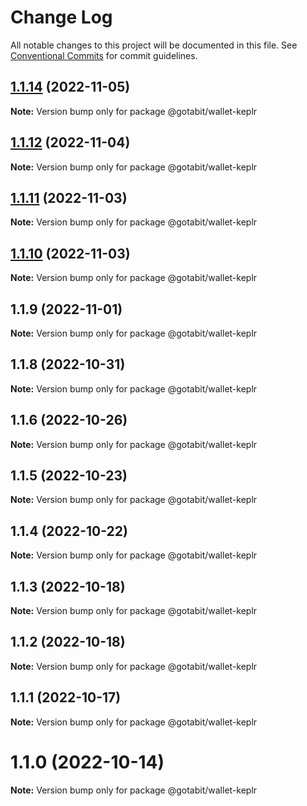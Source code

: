 # Change Log

All notable changes to this project will be documented in this file.
See [Conventional Commits](https://conventionalcommits.org) for commit guidelines.

## [1.1.14](https://github.com/gotabit/sdk-ts/compare/@gotabit/wallet-keplr@1.1.12...@gotabit/wallet-keplr@1.1.14) (2022-11-05)

**Note:** Version bump only for package @gotabit/wallet-keplr

## [1.1.12](https://github.com/gotabit/sdk-ts/compare/@gotabit/wallet-keplr@1.1.11...@gotabit/wallet-keplr@1.1.12) (2022-11-04)

**Note:** Version bump only for package @gotabit/wallet-keplr

## [1.1.11](https://github.com/gotabit/sdk-ts/compare/@gotabit/wallet-keplr@1.1.10...@gotabit/wallet-keplr@1.1.11) (2022-11-03)

**Note:** Version bump only for package @gotabit/wallet-keplr

## [1.1.10](https://github.com/gotabit/sdk-ts/compare/@gotabit/wallet-keplr@1.1.9...@gotabit/wallet-keplr@1.1.10) (2022-11-03)

**Note:** Version bump only for package @gotabit/wallet-keplr

## 1.1.9 (2022-11-01)

**Note:** Version bump only for package @gotabit/wallet-keplr

## 1.1.8 (2022-10-31)

**Note:** Version bump only for package @gotabit/wallet-keplr

## 1.1.6 (2022-10-26)

**Note:** Version bump only for package @gotabit/wallet-keplr

## 1.1.5 (2022-10-23)

**Note:** Version bump only for package @gotabit/wallet-keplr

## 1.1.4 (2022-10-22)

**Note:** Version bump only for package @gotabit/wallet-keplr

## 1.1.3 (2022-10-18)

**Note:** Version bump only for package @gotabit/wallet-keplr

## 1.1.2 (2022-10-18)

**Note:** Version bump only for package @gotabit/wallet-keplr

## 1.1.1 (2022-10-17)

**Note:** Version bump only for package @gotabit/wallet-keplr

# 1.1.0 (2022-10-14)

**Note:** Version bump only for package @gotabit/wallet-keplr
